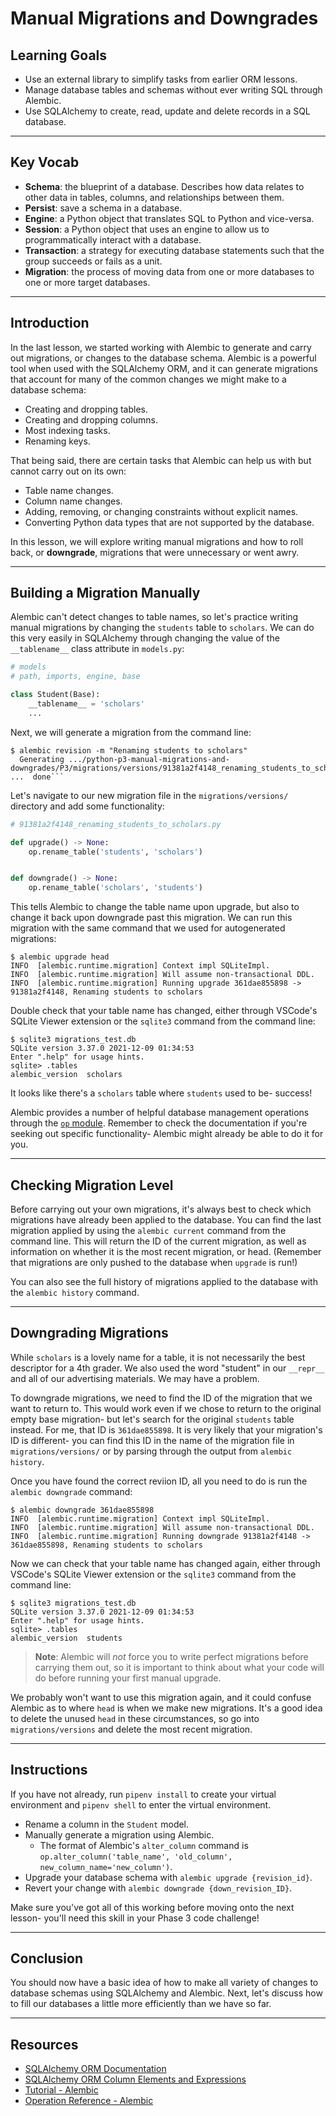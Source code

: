 # Manual Migrations and Downgrades

## Learning Goals

- Use an external library to simplify tasks from earlier ORM lessons.
- Manage database tables and schemas without ever writing SQL through Alembic.
- Use SQLAlchemy to create, read, update and delete records in a SQL database.

***

## Key Vocab

- **Schema**: the blueprint of a database. Describes how data relates to other
  data in tables, columns, and relationships between them.
- **Persist**: save a schema in a database.
- **Engine**: a Python object that translates SQL to Python and vice-versa.
- **Session**: a Python object that uses an engine to allow us to
  programmatically interact with a database.
- **Transaction**: a strategy for executing database statements such that
  the group succeeds or fails as a unit.
- **Migration**: the process of moving data from one or more databases to one
  or more target databases.

***

## Introduction

In the last lesson, we started working with Alembic to generate and carry out
migrations, or changes to the database schema. Alembic is a powerful tool when
used with the SQLAlchemy ORM, and it can generate migrations that account for
many of the common changes we might make to a database schema:

- Creating and dropping tables.
- Creating and dropping columns.
- Most indexing tasks.
- Renaming keys.

That being said, there are certain tasks that Alembic can help us with but
cannot carry out on its own:

- Table name changes.
- Column name changes.
- Adding, removing, or changing constraints without explicit names.
- Converting Python data types that are not supported by the database.

In this lesson, we will explore writing manual migrations and how to roll back,
or **downgrade**, migrations that were unnecessary or went awry.

***

## Building a Migration Manually

Alembic can't detect changes to table names, so let's practice writing manual
migrations by changing the `students` table to `scholars`. We can do this very
easily in SQLAlchemy through changing the value of the `__tablename__` class
attribute in `models.py`:

```py
# models
# path, imports, engine, base

class Student(Base):
    __tablename__ = 'scholars'
    ...
```

Next, we will generate a migration from the command line:

```console
$ alembic revision -m "Renaming students to scholars"
  Generating .../python-p3-manual-migrations-and-downgrades/P3/migrations/versions/91381a2f4148_renaming_students_to_scholars.py ...  done```
```

Let's navigate to our new migration file in the `migrations/versions/` directory
and add some functionality:

```py
# 91381a2f4148_renaming_students_to_scholars.py

def upgrade() -> None:
    op.rename_table('students', 'scholars')


def downgrade() -> None:
    op.rename_table('scholars', 'students')
```

This tells Alembic to change the table name upon upgrade, but also to change
it back upon downgrade past this migration. We can run this migration with the
same command that we used for autogenerated migrations:

```console
$ alembic upgrade head
INFO  [alembic.runtime.migration] Context impl SQLiteImpl.
INFO  [alembic.runtime.migration] Will assume non-transactional DDL.
INFO  [alembic.runtime.migration] Running upgrade 361dae855898 -> 91381a2f4148, Renaming students to scholars
```

Double check that your table name has changed, either through VSCode's
SQLite Viewer extension or the `sqlite3` command from the command line:

```console
$ sqlite3 migrations_test.db
SQLite version 3.37.0 2021-12-09 01:34:53
Enter ".help" for usage hints.
sqlite> .tables
alembic_version  scholars
```

It looks like there's a `scholars` table where `students` used to be- success!

Alembic provides a number of helpful database management operations through the
[`op` module][op]. Remember to check the documentation if you're seeking out
specific functionality- Alembic might already be able to do it for you.

***

## Checking Migration Level

Before carrying out your own migrations, it's always best to check which
migrations have already been applied to the database. You can find the last
migration applied by using the `alembic current` command from the command line.
This will return the ID of the current migration, as well as information on
whether it is the most recent migration, or head. (Remember that migrations
are only pushed to the database when `upgrade` is run!)

You can also see the full history of migrations applied to the database with
the `alembic history` command.

***

## Downgrading Migrations

While `scholars` is a lovely name for a table, it is not necessarily the best
descriptor for a 4th grader. We also used the word "student" in our `__repr__`
and all of our advertising materials. We may have a problem.

To downgrade migrations, we need to find the ID of the migration that we want
to return to. This would work even if we chose to return to the original empty
base migration- but let's search for the original `students` table instead. For
me, that ID is `361dae855898`. It is very likely that your migration's ID is
different- you can find this ID in the name of the migration file in
`migrations/versions/` or by parsing through the output from `alembic history`.

Once you have found the correct reviion ID, all you need to do is run the
`alembic downgrade` command:

```console
$ alembic downgrade 361dae855898
INFO  [alembic.runtime.migration] Context impl SQLiteImpl.
INFO  [alembic.runtime.migration] Will assume non-transactional DDL.
INFO  [alembic.runtime.migration] Running downgrade 91381a2f4148 -> 361dae855898, Renaming students to scholars
```

Now we can check that your table name has changed again, either through VSCode's
SQLite Viewer extension or the `sqlite3` command from the command line:

```console
$ sqlite3 migrations_test.db
SQLite version 3.37.0 2021-12-09 01:34:53
Enter ".help" for usage hints.
sqlite> .tables
alembic_version  students
```

> **Note**: Alembic will _not_ force you to write perfect migrations before
> carrying them out, so it is important to think about what your code will do
> before running your first manual upgrade.

We probably won't want to use this migration again, and it could confuse Alembic
as to where `head` is when we make new migrations. It's a good idea to delete
the unused `head` in these circumstances, so go into `migrations/versions` and
delete the most recent migration.

***

## Instructions

If you have not already, run `pipenv install` to create your virtual
environment and `pipenv shell` to enter the virtual environment.

- Rename a column in the `Student` model.
- Manually generate a migration using Alembic.
  - The format of Alembic's `alter_column` command is
    `op.alter_column('table_name', 'old_column', new_column_name='new_column')`.
- Upgrade your database schema with `alembic upgrade {revision_id}`.
- Revert your change with `alembic downgrade {down_revision_ID}`.

Make sure you've got all of this working before moving onto the next lesson-
you'll need this skill in your Phase 3 code challenge!

***

## Conclusion

You should now have a basic idea of how to make all variety of changes to
database schemas using SQLAlchemy and Alembic. Next, let's discuss how to
fill our databases a little more efficiently than we have so far.

***

## Resources

- [SQLAlchemy ORM Documentation](https://docs.sqlalchemy.org/en/14/orm/)
- [SQLAlchemy ORM Column Elements and Expressions](https://docs.sqlalchemy.org/en/14/core/sqlelement.html)
- [Tutorial - Alembic](https://alembic.sqlalchemy.org/en/latest/tutorial.html)
- [Operation Reference - Alembic][op]

[op]: https://alembic.sqlalchemy.org/en/latest/ops.html
